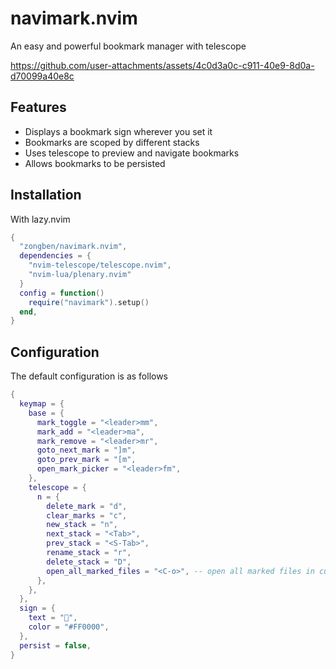 # navimark.nvim

An easy and powerful bookmark manager with telescope

https://github.com/user-attachments/assets/4c0d3a0c-c911-40e9-8d0a-d70099a40e8c

## Features

- Displays a bookmark sign wherever you set it
- Bookmarks are scoped by different stacks
- Uses telescope to preview and navigate bookmarks
- Allows bookmarks to be persisted

## Installation

With lazy.nvim
```lua
{
  "zongben/navimark.nvim",
  dependencies = {
    "nvim-telescope/telescope.nvim",
    "nvim-lua/plenary.nvim"
  }
  config = function()
    require("navimark").setup()
  end,
}
```

## Configuration

The default configuration is as follows
```lua
{
  keymap = {
    base = {
      mark_toggle = "<leader>mm",
      mark_add = "<leader>ma",
      mark_remove = "<leader>mr",
      goto_next_mark = "]m",
      goto_prev_mark = "[m",
      open_mark_picker = "<leader>fm",
    },
    telescope = {
      n = {
        delete_mark = "d",
        clear_marks = "c",
        new_stack = "n",
        next_stack = "<Tab>",
        prev_stack = "<S-Tab>",
        rename_stack = "r",
        delete_stack = "D",
        open_all_marked_files = "<C-o>", -- open all marked files in current stack
      },
    },
  },
  sign = {
    text = "",
    color = "#FF0000",
  },
  persist = false,
}
```
